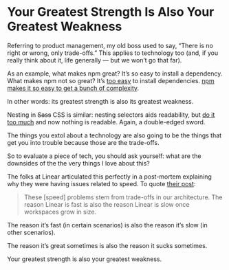 # Your Greatest Strength Is Also Your Greatest Weakness

Referring to product management, my old boss used to say, “There is no right or wrong, only trade-offs.” This applies to technology too (and, if you really think about it, life generally — but we won’t go that far).

As an example, what makes npm great? It’s so easy to install a dependency. What makes npm not so great? It’s [too easy](https://www.reddit.com/r/node/comments/higlf0/heaviest_objects_in_the_universe/) to install dependencies. [npm makes it so easy to get a bunch of complexity](https://notes.jim-nielsen.com/#2016-11-18T1230).

In other words: its greatest strength is also its greatest weakness.

Nesting in ~~Sass~~ CSS is similar: nesting selectors aids readability, but [do it too much](https://mastodon.social/@jimniels/112830741174375242) and now nothing is readable. Again, a double-edged sword.

The things you extol about a technology are also going to be the things that get you into trouble because those are the trade-offs. 

So to evaluate a piece of tech, you should ask yourself: what are the downsides of the the very things I love about this?

The folks at Linear articulated this perfectly in a post-mortem explaining why they were having issues related to speed. To quote [their post](https://linearapp.notion.site/Improving-performance-at-scale-432a23dc5607416cafb5f82360e5f157):

> These [speed] problems stem from trade-offs in our architecture. The reason Linear is fast is also the reason Linear is slow once workspaces grow in size.

The reason it’s fast (in certain scenarios) is also the reason it’s slow (in other scenarios).

The reason it’s great sometimes is also the reason it sucks sometimes.

Your greatest strength is also your greatest weakness.